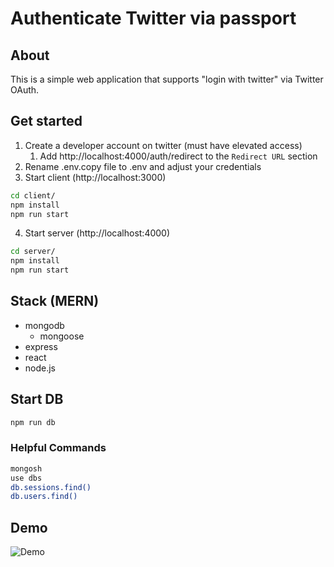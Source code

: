 # Authenticate Twitter via passport

## About

This is a simple web application that supports "login with twitter" via Twitter OAuth.

## Get started

1. Create a developer account on twitter (must have elevated access)
   1. Add http://localhost:4000/auth/redirect to the `Redirect URL` section
2. Rename .env.copy file to .env and adjust your credentials
3. Start client (http://localhost:3000)

```bash
cd client/
npm install
npm run start
```

4. Start server (http://localhost:4000)

```bash
cd server/
npm install
npm run start
```

## Stack (MERN)

- mongodb
  - mongoose
- express
- react
- node.js

## Start DB

```bash
npm run db
```

### Helpful Commands

```bash
mongosh
use dbs
db.sessions.find()
db.users.find()
```

## Demo

![Demo](demo.gif)
